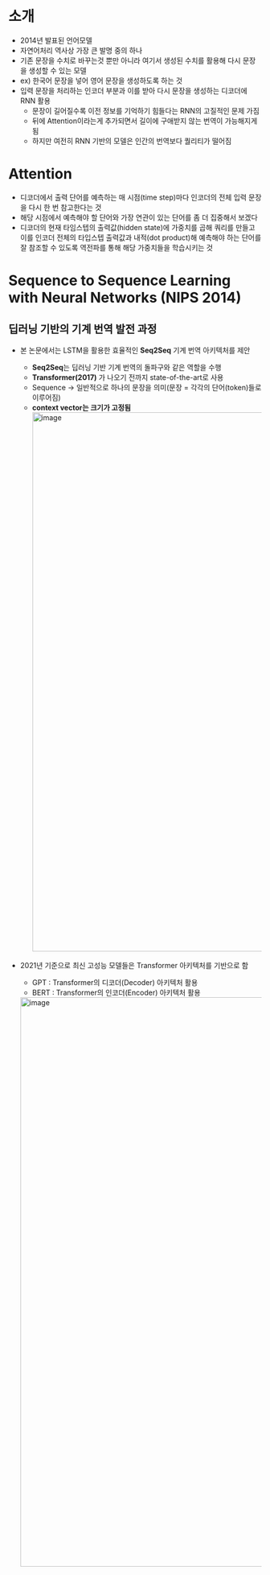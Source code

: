# 소개
- 2014년 발표된 언어모델
- 자연어처리 역사상 가장 큰 발명 중의 하나
- 기존 문장을 수치로 바꾸는것 뿐만 아니라 여기서 생성된 수치를 활용해 다시 문장을 생성할 수 있는 모델
- ex) 한국어 문장을 넣어 영어 문장을 생성하도록 하는 것
- 입력 문장을 처리하는 인코더 부분과 이를 받아 다시 문장을 생성하는 디코더에 RNN 활용
  - 문장이 길어질수록 이전 정보를 기억하기 힘들다는 RNN의 고질적인 문제 가짐
  - 뒤에 Attention이라는게 추가되면서 길이에 구애받지 않는 번역이 가능해지게 됨
  - 하지만 여전히 RNN 기반의 모델은 인간의 번역보다 퀄리티가 떨어짐

# Attention
- 디코더에서 출력 단어를 예측하는 매 시점(time step)마다 인코더의 전체 입력 문장을 다시 한 번 참고한다는 것
- 해당 시점에서 예측해야 할 단어와 가장 연관이 있는 단어를 좀 더 집중해서 보겠다
- 디코더의 현재 타임스텝의 출력값(hidden state)에 가중치를 곱해 쿼리를 만들고
  이를 인코더 전체의 타입스텝 출력값과 내적(dot product)해 예측해야 하는 단어를 잘 참조할 수 있도록 역전파를 통해 해당 가중치들을 학습시키는 것

# Sequence to Sequence Learning with Neural Networks (NIPS 2014)
## 딥러닝 기반의 기계 번역 발전 과정
- 본 논문에서는 LSTM을 활용한 효율적인 **Seq2Seq** 기계 번역 아키텍처를 제안
  -  **Seq2Seq**는 딥러닝 기반 기계 번역의 돌파구와 같은 역할을 수행
  -  **Transformer(2017)** 가 나오기 전까지 state-of-the-art로 사용
  -  Sequence -> 일반적으로 하나의 문장을 의미(문장 = 각각의 단어(token)들로 이루어짐)
  -  **context vector는 크기가 고정됨**
     <img width="1072" alt="image" src="https://github.com/user-attachments/assets/34cd1446-d79e-4b36-9849-d490ada5d727">

- 2021년 기준으로 최신 고성능 모델들은 Transformer 아키텍처를 기반으로 함
  - GPT : Transformer의 디코더(Decoder) 아키텍처 활용
  - BERT : Transformer의 인코더(Encoder) 아키텍처 활용
  <img width="1132" alt="image" src="https://github.com/user-attachments/assets/11faec3f-ed01-4149-98d2-7a0e2f89cbaa">


 
  

